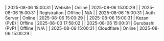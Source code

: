 | 2025-08-06 15:00:31 | Website | Online | 2025-08-06 15:00:29 |
| 2025-08-06 15:00:31 | Registration | Offline | N/A |
| 2025-08-06 15:00:31 | Auth Server | Online | 2025-08-06 15:00:29 |
| 2025-08-06 15:00:31 | Kezan (PvE) | Offline | 2025-08-03 17:58:02 |
| 2025-08-06 15:00:31 | Gurubashi (PvP) | Offline | N/A |
| 2025-08-06 15:00:31 | Cloudflare | Online | 2025-08-06 15:00:29 |
